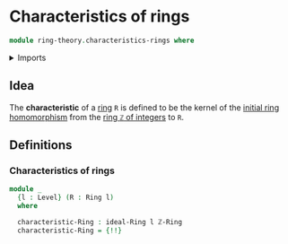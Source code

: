 # Characteristics of rings

```agda
module ring-theory.characteristics-rings where
```

<details><summary>Imports</summary>

```agda
open import elementary-number-theory.ring-of-integers

open import foundation.universe-levels

open import ring-theory.ideals-rings
open import ring-theory.kernels-of-ring-homomorphisms
open import ring-theory.rings
```

</details>

## Idea

The **characteristic** of a [ring](ring-theory.rings.md) `R` is defined to be
the kernel of the
[initial ring homomorphism](elementary-number-theory.ring-of-integers.md) from
the [ring `ℤ` of integers](elementary-number-theory.ring-of-integers.md) to `R`.

## Definitions

### Characteristics of rings

```agda
module _
  {l : Level} (R : Ring l)
  where

  characteristic-Ring : ideal-Ring l ℤ-Ring
  characteristic-Ring = {!!}
```
